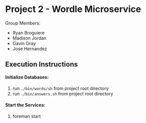 # Project 2 - Wordle Microservice

Group Members:

- Ryan Broguiere
- Madison Jordan
- Gavin Gray
- Jose Hernandez

## Execution Instructions

#### Initialize Databases:

1. run `./bin/words/sh` from project root directory
2. run `./bin/answers.sh` from project root directory

#### Start the Services:

1. foreman start
